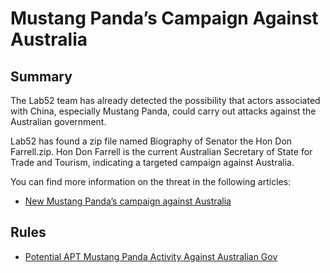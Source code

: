 # Mustang Panda’s Campaign Against Australia

## Summary

The Lab52 team has already detected the possibility that actors associated with China, especially Mustang Panda, could carry out attacks against the Australian government.

Lab52 has found a zip file named Biography of Senator the Hon Don Farrell.zip. Hon Don Farrell is the current Australian Secretary of State for Trade and Tourism, indicating a targeted campaign against Australia.

You can find more information on the threat in the following articles:

- [New Mustang Panda’s campaign against Australia](https://lab52.io/blog/new-mustang-pandas-campaing-against-australia/)

## Rules

- [Potential APT Mustang Panda Activity Against Australian Gov](./proc_creation_win_apt_mustang_panda_indicators.yml)
